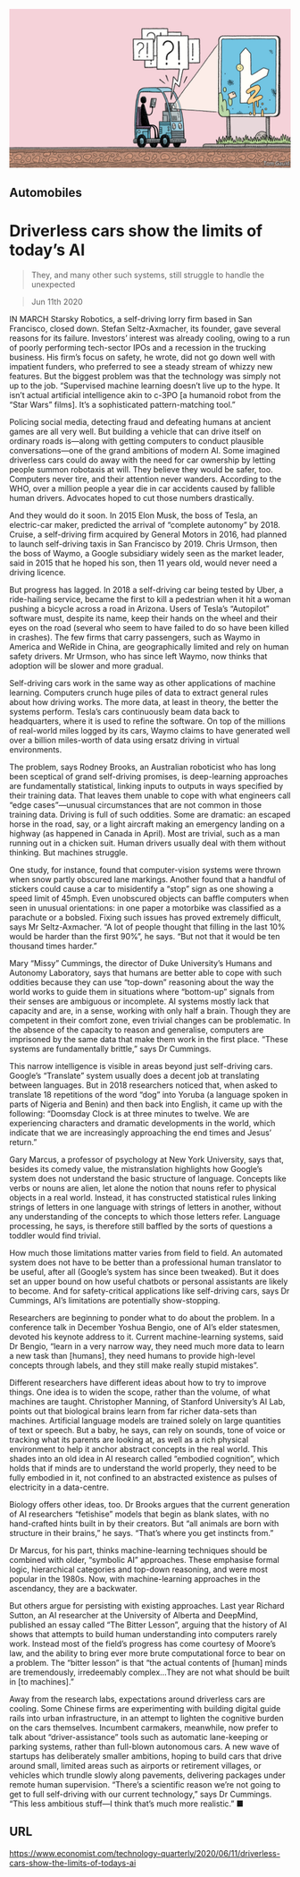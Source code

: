 ![](./images/20200613_TQD005_0.jpg)

## Automobiles

# Driverless cars show the limits of today’s AI

> They, and many other such systems, still struggle to handle the unexpected

> Jun 11th 2020

IN MARCH Starsky Robotics, a self-driving lorry firm based in San Francisco, closed down. Stefan Seltz-Axmacher, its founder, gave several reasons for its failure. Investors’ interest was already cooling, owing to a run of poorly performing tech-sector IPOs and a recession in the trucking business. His firm’s focus on safety, he wrote, did not go down well with impatient funders, who preferred to see a steady stream of whizzy new features. But the biggest problem was that the technology was simply not up to the job. “Supervised machine learning doesn’t live up to the hype. It isn’t actual artificial intelligence akin to c-3PO [a humanoid robot from the “Star Wars” films]. It’s a sophisticated pattern-matching tool.”

Policing social media, detecting fraud and defeating humans at ancient games are all very well. But building a vehicle that can drive itself on ordinary roads is—along with getting computers to conduct plausible conversations—one of the grand ambitions of modern AI. Some imagined driverless cars could do away with the need for car ownership by letting people summon robotaxis at will. They believe they would be safer, too. Computers never tire, and their attention never wanders. According to the WHO, over a million people a year die in car accidents caused by fallible human drivers. Advocates hoped to cut those numbers drastically.

And they would do it soon. In 2015 Elon Musk, the boss of Tesla, an electric-car maker, predicted the arrival of “complete autonomy” by 2018. Cruise, a self-driving firm acquired by General Motors in 2016, had planned to launch self-driving taxis in San Francisco by 2019. Chris Urmson, then the boss of Waymo, a Google subsidiary widely seen as the market leader, said in 2015 that he hoped his son, then 11 years old, would never need a driving licence.

But progress has lagged. In 2018 a self-driving car being tested by Uber, a ride-hailing service, became the first to kill a pedestrian when it hit a woman pushing a bicycle across a road in Arizona. Users of Tesla’s “Autopilot” software must, despite its name, keep their hands on the wheel and their eyes on the road (several who seem to have failed to do so have been killed in crashes). The few firms that carry passengers, such as Waymo in America and WeRide in China, are geographically limited and rely on human safety drivers. Mr Urmson, who has since left Waymo, now thinks that adoption will be slower and more gradual.

Self-driving cars work in the same way as other applications of machine learning. Computers crunch huge piles of data to extract general rules about how driving works. The more data, at least in theory, the better the systems perform. Tesla’s cars continuously beam data back to headquarters, where it is used to refine the software. On top of the millions of real-world miles logged by its cars, Waymo claims to have generated well over a billion miles-worth of data using ersatz driving in virtual environments.

The problem, says Rodney Brooks, an Australian roboticist who has long been sceptical of grand self-driving promises, is deep-learning approaches are fundamentally statistical, linking inputs to outputs in ways specified by their training data. That leaves them unable to cope with what engineers call “edge cases”—unusual circumstances that are not common in those training data. Driving is full of such oddities. Some are dramatic: an escaped horse in the road, say, or a light aircraft making an emergency landing on a highway (as happened in Canada in April). Most are trivial, such as a man running out in a chicken suit. Human drivers usually deal with them without thinking. But machines struggle.

One study, for instance, found that computer-vision systems were thrown when snow partly obscured lane markings. Another found that a handful of stickers could cause a car to misidentify a “stop” sign as one showing a speed limit of 45mph. Even unobscured objects can baffle computers when seen in unusual orientations: in one paper a motorbike was classified as a parachute or a bobsled. Fixing such issues has proved extremely difficult, says Mr Seltz-Axmacher. “A lot of people thought that filling in the last 10% would be harder than the first 90%”, he says. “But not that it would be ten thousand times harder.”

Mary “Missy” Cummings, the director of Duke University’s Humans and Autonomy Laboratory, says that humans are better able to cope with such oddities because they can use “top-down” reasoning about the way the world works to guide them in situations where “bottom-up” signals from their senses are ambiguous or incomplete. AI systems mostly lack that capacity and are, in a sense, working with only half a brain. Though they are competent in their comfort zone, even trivial changes can be problematic. In the absence of the capacity to reason and generalise, computers are imprisoned by the same data that make them work in the first place. “These systems are fundamentally brittle,” says Dr Cummings.

This narrow intelligence is visible in areas beyond just self-driving cars. Google’s “Translate” system usually does a decent job at translating between languages. But in 2018 researchers noticed that, when asked to translate 18 repetitions of the word “dog” into Yoruba (a language spoken in parts of Nigeria and Benin) and then back into English, it came up with the following: “Doomsday Clock is at three minutes to twelve. We are experiencing characters and dramatic developments in the world, which indicate that we are increasingly approaching the end times and Jesus’ return.”

Gary Marcus, a professor of psychology at New York University, says that, besides its comedy value, the mistranslation highlights how Google’s system does not understand the basic structure of language. Concepts like verbs or nouns are alien, let alone the notion that nouns refer to physical objects in a real world. Instead, it has constructed statistical rules linking strings of letters in one language with strings of letters in another, without any understanding of the concepts to which those letters refer. Language processing, he says, is therefore still baffled by the sorts of questions a toddler would find trivial.

How much those limitations matter varies from field to field. An automated system does not have to be better than a professional human translator to be useful, after all (Google’s system has since been tweaked). But it does set an upper bound on how useful chatbots or personal assistants are likely to become. And for safety-critical applications like self-driving cars, says Dr Cummings, AI’s limitations are potentially show-stopping.

Researchers are beginning to ponder what to do about the problem. In a conference talk in December Yoshua Bengio, one of AI’s elder statesmen, devoted his keynote address to it. Current machine-learning systems, said Dr Bengio, “learn in a very narrow way, they need much more data to learn a new task than [humans], they need humans to provide high-level concepts through labels, and they still make really stupid mistakes”.

Different researchers have different ideas about how to try to improve things. One idea is to widen the scope, rather than the volume, of what machines are taught. Christopher Manning, of Stanford University’s AI Lab, points out that biological brains learn from far richer data-sets than machines. Artificial language models are trained solely on large quantities of text or speech. But a baby, he says, can rely on sounds, tone of voice or tracking what its parents are looking at, as well as a rich physical environment to help it anchor abstract concepts in the real world. This shades into an old idea in AI research called “embodied cognition”, which holds that if minds are to understand the world properly, they need to be fully embodied in it, not confined to an abstracted existence as pulses of electricity in a data-centre.

Biology offers other ideas, too. Dr Brooks argues that the current generation of AI researchers “fetishise” models that begin as blank slates, with no hand-crafted hints built in by their creators. But “all animals are born with structure in their brains,” he says. “That’s where you get instincts from.”

Dr Marcus, for his part, thinks machine-learning techniques should be combined with older, “symbolic AI” approaches. These emphasise formal logic, hierarchical categories and top-down reasoning, and were most popular in the 1980s. Now, with machine-learning approaches in the ascendancy, they are a backwater.

But others argue for persisting with existing approaches. Last year Richard Sutton, an AI researcher at the University of Alberta and DeepMind, published an essay called “The Bitter Lesson”, arguing that the history of AI shows that attempts to build human understanding into computers rarely work. Instead most of the field’s progress has come courtesy of Moore’s law, and the ability to bring ever more brute computational force to bear on a problem. The “bitter lesson” is that “the actual contents of [human] minds are tremendously, irredeemably complex…They are not what should be built in [to machines].”

Away from the research labs, expectations around driverless cars are cooling. Some Chinese firms are experimenting with building digital guide rails into urban infrastructure, in an attempt to lighten the cognitive burden on the cars themselves. Incumbent carmakers, meanwhile, now prefer to talk about “driver-assistance” tools such as automatic lane-keeping or parking systems, rather than full-blown autonomous cars. A new wave of startups has deliberately smaller ambitions, hoping to build cars that drive around small, limited areas such as airports or retirement villages, or vehicles which trundle slowly along pavements, delivering packages under remote human supervision. “There’s a scientific reason we’re not going to get to full self-driving with our current technology,” says Dr Cummings. “This less ambitious stuff—I think that’s much more realistic.” ■

## URL

https://www.economist.com/technology-quarterly/2020/06/11/driverless-cars-show-the-limits-of-todays-ai
